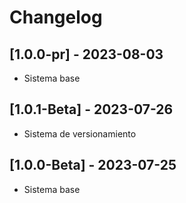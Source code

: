 # Changelog

## [1.0.0-pr] - 2023-08-03
- Sistema base
## [1.0.1-Beta] - 2023-07-26
- Sistema de versionamiento
## [1.0.0-Beta] - 2023-07-25
- Sistema base